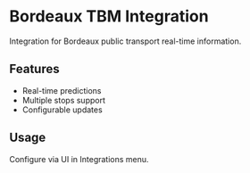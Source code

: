 # Bordeaux TBM Integration

Integration for Bordeaux public transport real-time information.

## Features
- Real-time predictions
- Multiple stops support
- Configurable updates

## Usage
Configure via UI in Integrations menu.
